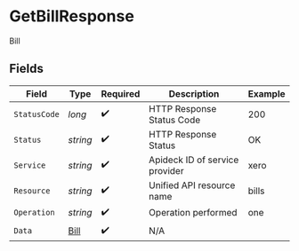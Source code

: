# GetBillResponse

Bill


## Fields

| Field                                   | Type                                    | Required                                | Description                             | Example                                 |
| --------------------------------------- | --------------------------------------- | --------------------------------------- | --------------------------------------- | --------------------------------------- |
| `StatusCode`                            | *long*                                  | :heavy_check_mark:                      | HTTP Response Status Code               | 200                                     |
| `Status`                                | *string*                                | :heavy_check_mark:                      | HTTP Response Status                    | OK                                      |
| `Service`                               | *string*                                | :heavy_check_mark:                      | Apideck ID of service provider          | xero                                    |
| `Resource`                              | *string*                                | :heavy_check_mark:                      | Unified API resource name               | bills                                   |
| `Operation`                             | *string*                                | :heavy_check_mark:                      | Operation performed                     | one                                     |
| `Data`                                  | [Bill](../../Models/Components/Bill.md) | :heavy_check_mark:                      | N/A                                     |                                         |